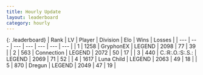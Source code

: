 ```yaml
---
title: Hourly Update
layout: leaderboard
category: hourly
---
```


{: .leaderboard}
| Rank | LV | Player | Division | Elo | Wins | Losses |
| --- | --- | --- | --- | --- | --- | --- |
| <span data-change="0">1</span> | 1258 | <span title="ID: 315148">GryphonEX</span> | LEGEND | <span data-change="0">2098</span> | <span data-change="0">77</span> | <span data-change="0">39</span> |
| <span data-change="0">2</span> | 563 | <span title="ID: 539711">Connection</span> | LEGEND | <span data-change="0">2072</span> | <span data-change="0">50</span> | <span data-change="0">17</span> |
| <span data-change="0">3</span> | 440 | <span title="ID: 451068">C.:R:.O.:S:.S.:</span> | LEGEND | <span data-change="0">2069</span> | <span data-change="0">71</span> | <span data-change="0">52</span> |
| <span data-change="0">4</span> | 1617 | <span title="ID: 164871">Luna Child</span> | LEGEND | <span data-change="0">2063</span> | <span data-change="0">49</span> | <span data-change="0">18</span> |
| <span data-change="0">5</span> | 870 | <span title="ID: 337810">Dregun</span> | LEGEND | <span data-change="0">2049</span> | <span data-change="0">47</span> | <span data-change="0">19</span> |